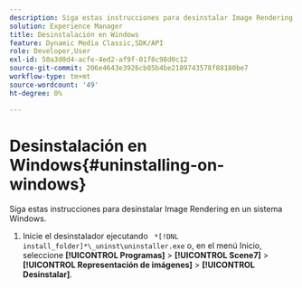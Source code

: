 ```yaml
---
description: Siga estas instrucciones para desinstalar Image Rendering en un sistema Windows.
solution: Experience Manager
title: Desinstalación en Windows
feature: Dynamic Media Classic,SDK/API
role: Developer,User
exl-id: 50a3d0d4-acfe-4ed2-af9f-01f8c98d0c12
source-git-commit: 206e4643e3926cb85b4be2189743578f88180be7
workflow-type: tm+mt
source-wordcount: '49'
ht-degree: 0%

---
```


# Desinstalación en Windows{#uninstalling-on-windows}

Siga estas instrucciones para desinstalar Image Rendering en un sistema Windows.

1. Inicie el desinstalador ejecutando ` *[!DNL install_folder]*\_uninst\uninstaller.exe` o, en el menú Inicio, seleccione **[!UICONTROL Programas]** > **[!UICONTROL Scene7]** > **[!UICONTROL Representación de imágenes]** > **[!UICONTROL Desinstalar]**.
